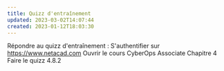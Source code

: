 ```yaml
---
title: Quizz d'entraînement
updated: 2023-03-02T14:07:44
created: 2023-01-12T18:03:30
---
```


Répondre au quizz d'entraînement :
S'authentifier sur <https://www.netacad.com>
Ouvrir le cours CyberOps Associate
Chapitre 4
Faire le quizz 4.8.2

